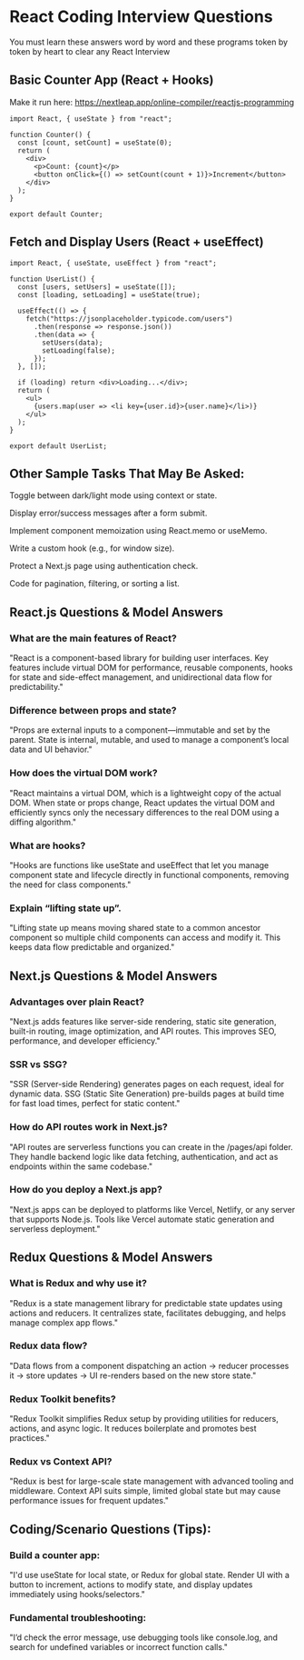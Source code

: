 # React Coding Interview Questions
You must learn these answers word by word and these programs token by token by heart to clear any React Interview

## Basic Counter App (React + Hooks)
Make it run here: https://nextleap.app/online-compiler/reactjs-programming
```
import React, { useState } from "react";

function Counter() {
  const [count, setCount] = useState(0);
  return (
    <div>
      <p>Count: {count}</p>
      <button onClick={() => setCount(count + 1)}>Increment</button>
    </div>
  );
}

export default Counter;

```

## Fetch and Display Users (React + useEffect)

```
import React, { useState, useEffect } from "react";

function UserList() {
  const [users, setUsers] = useState([]);
  const [loading, setLoading] = useState(true);

  useEffect(() => {
    fetch("https://jsonplaceholder.typicode.com/users")
      .then(response => response.json())
      .then(data => {
        setUsers(data);
        setLoading(false);
      });
  }, []);

  if (loading) return <div>Loading...</div>;
  return (
    <ul>
      {users.map(user => <li key={user.id}>{user.name}</li>)}
    </ul>
  );
}

export default UserList;

```


## Other Sample Tasks That May Be Asked:

Toggle between dark/light mode using context or state.

Display error/success messages after a form submit.

Implement component memoization using React.memo or useMemo.

Write a custom hook (e.g., for window size).

Protect a Next.js page using authentication check.

Code for pagination, filtering, or sorting a list.

## React.js Questions & Model Answers

### What are the main features of React?

"React is a component-based library for building user interfaces. Key features include virtual DOM for performance, reusable components, hooks for state and side-effect management, and unidirectional data flow for predictability."

### Difference between props and state?

"Props are external inputs to a component—immutable and set by the parent. State is internal, mutable, and used to manage a component’s local data and UI behavior."

### How does the virtual DOM work?

"React maintains a virtual DOM, which is a lightweight copy of the actual DOM. When state or props change, React updates the virtual DOM and efficiently syncs only the necessary differences to the real DOM using a diffing algorithm."

### What are hooks?

"Hooks are functions like useState and useEffect that let you manage component state and lifecycle directly in functional components, removing the need for class components."

### Explain “lifting state up”.

"Lifting state up means moving shared state to a common ancestor component so multiple child components can access and modify it. This keeps data flow predictable and organized."

## Next.js Questions & Model Answers

### Advantages over plain React?

"Next.js adds features like server-side rendering, static site generation, built-in routing, image optimization, and API routes. This improves SEO, performance, and developer efficiency."

### SSR vs SSG?

"SSR (Server-side Rendering) generates pages on each request, ideal for dynamic data. SSG (Static Site Generation) pre-builds pages at build time for fast load times, perfect for static content."

### How do API routes work in Next.js?

"API routes are serverless functions you can create in the /pages/api folder. They handle backend logic like data fetching, authentication, and act as endpoints within the same codebase."

### How do you deploy a Next.js app?

"Next.js apps can be deployed to platforms like Vercel, Netlify, or any server that supports Node.js. Tools like Vercel automate static generation and serverless deployment."

## Redux Questions & Model Answers

### What is Redux and why use it?

"Redux is a state management library for predictable state updates using actions and reducers. It centralizes state, facilitates debugging, and helps manage complex app flows."

### Redux data flow?

"Data flows from a component dispatching an action → reducer processes it → store updates → UI re-renders based on the new store state."

### Redux Toolkit benefits?

"Redux Toolkit simplifies Redux setup by providing utilities for reducers, actions, and async logic. It reduces boilerplate and promotes best practices."

### Redux vs Context API?

"Redux is best for large-scale state management with advanced tooling and middleware. Context API suits simple, limited global state but may cause performance issues for frequent updates."

## Coding/Scenario Questions (Tips):

### Build a counter app: 
"I'd use useState for local state, or Redux for global state. Render UI with a button to increment, actions to modify state, and display updates immediately using hooks/selectors."

### Fundamental troubleshooting: 
"I’d check the error message, use debugging tools like console.log, and search for undefined variables or incorrect function calls."
